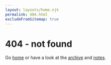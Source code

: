 ```yaml
---
layout: layouts/home.njk
permalink: 404.html
excludeFromSitemap: true
---
```

# 404 - not found

Go <a href="{{ '/' | url }}">home</a> or have a look at the <a href="{{ '/archive' | url }}">archive</a> and <a href="{{ '/notes' | url }}">notes</a>.

